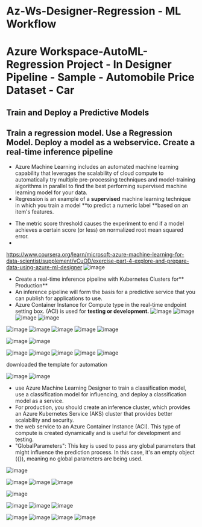 # Az-Ws-Designer-Regression - ML Workflow
# Azure Workspace-AutoML-Regression Project - In Designer Pipeline - Sample - Automobile Price Dataset - Car
## Train and Deploy a Predictive Models
## Train a regression model. Use a Regression Model. Deploy a model as a webservice. Create a real-time inference pipeline


* Azure Machine Learning includes an automated machine learning capability that leverages the scalability of cloud compute to automatically try multiple pre-processing techniques and model-training algorithms in parallel to find the best performing supervised machine learning model for your data.
* Regression is an example of a **supervised** machine learning technique in which you train a model **to predict a numeric label **based on an item's features. 

- The metric score threshold causes the experiment to end if a model achieves a certain score (or less) on normalized root mean squared error.
- 
https://www.coursera.org/learn/microsoft-azure-machine-learning-for-data-scientist/supplement/vCuOD/exercise-part-4-explore-and-prepare-data-using-azure-ml-designer
![image](https://github.com/user-attachments/assets/80e796d2-3a67-4369-b57a-f7e925c20282)
- Create a real-time inference pipeline with Kubernetes Clusters for** Production**
- An inference pipeline will form the basis for a predictive service that you can publish for applications to use.
- Azure Container Instance for Compute type in the real-time endpoint setting box. (ACI) is used for **testing or development.**
![image](https://github.com/user-attachments/assets/113d4701-da7d-46b0-946b-65fdb26f19de)
![image](https://github.com/user-attachments/assets/75d170a5-746b-4e94-b046-6c7d8c4d8f53)
![image](https://github.com/user-attachments/assets/515533a8-4d65-4c64-a0af-485ced6dffac)
![image](https://github.com/user-attachments/assets/63731621-4393-40f2-b122-de426c7ffe23)

![image](https://github.com/user-attachments/assets/982f21ca-bcf2-4fb5-8904-8f607c68f681)
![image](https://github.com/user-attachments/assets/dc37e202-1dae-4c0a-998f-ace18929aef9)
![image](https://github.com/user-attachments/assets/1a0ea024-7236-44e5-903e-8a64216e8cf8)
![image](https://github.com/user-attachments/assets/d592c792-5143-40c7-bdb9-ec134c251342)
![image](https://github.com/user-attachments/assets/cb6db1e5-daac-4db4-b0c1-7bacd501792b)

![image](https://github.com/user-attachments/assets/532ea209-5415-46a8-81dd-d47494b31337)
![image](https://github.com/user-attachments/assets/13000c19-2e01-4988-8f8c-9a8699249f77)




![image](https://github.com/user-attachments/assets/0a107631-b816-4f18-9da4-48cf01b2bf1e)
![image](https://github.com/user-attachments/assets/f9b4d698-cf1e-44ed-84b9-c6efe5bf9bf2)
![image](https://github.com/user-attachments/assets/c47422fd-e6ea-448b-871f-e76585ea10cf)
![image](https://github.com/user-attachments/assets/918df5de-1fbd-4e57-94c4-da1aeeaae4d0)
![image](https://github.com/user-attachments/assets/c81744bc-99c6-4ff2-afa7-fbdc618e32d6)


downloaded the template for automation

![image](https://github.com/user-attachments/assets/0a7e316d-f08d-4352-af68-bb33032f2eb7)
![image](https://github.com/user-attachments/assets/8abb74cb-0429-42b1-a28c-de960d4a1ffe)
 - use Azure Machine Learning Designer to train a classification model, use a classification model for influencing, and deploy a classification model as a service.
- For production, you should create an inference cluster, which provides an Azure Kubernetes Service (AKS) cluster that provides better scalability and security.
- the web service to an Azure Container Instance (ACI). This type of compute is created dynamically and is useful for development and testing.
- "GlobalParameters": This key is used to pass any global parameters that might influence the prediction process. In this case, it's an empty object ({}), meaning no global parameters are being used.

![image](https://github.com/user-attachments/assets/3d841047-4d78-442e-bb9b-67869501e8f6)

![image](https://github.com/user-attachments/assets/85eb0c8f-b063-4c59-a9cd-0d001cdd2443)
![image](https://github.com/user-attachments/assets/07e49096-8b2e-4b4a-bf58-a32cea8148ee)
![image](https://github.com/user-attachments/assets/048aba2c-7273-49e8-a068-a237c02dde7a)

![image](https://github.com/user-attachments/assets/392f54a0-3aa5-4f7f-a13f-f5297953d26b)




![image](https://github.com/user-attachments/assets/227083d0-4540-465c-8bbb-5a63327eed99)
![image](https://github.com/user-attachments/assets/ebb21534-9a44-4ae7-82d4-dbbb5cc8ab6d)
![image](https://github.com/user-attachments/assets/ea3d83f3-ef33-478c-9215-f8ce13cb7abe)

![image](https://github.com/user-attachments/assets/f358e5f6-ad70-4b3e-a1d4-da0d7f065a12)
![image](https://github.com/user-attachments/assets/8b75912d-3cac-4483-a2fa-fe093f1653be)
![image](https://github.com/user-attachments/assets/cbde75cd-1e4c-4d22-8842-6b2910a0bb75)
![image](https://github.com/user-attachments/assets/35db5b16-6b83-4980-a755-782079328d8f)

